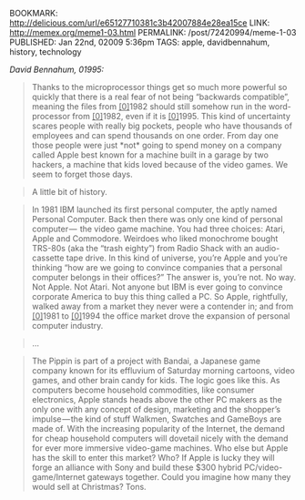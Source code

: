 BOOKMARK: http://delicious.com/url/e65127710381c3b42007884e28ea15ce
LINK: http://memex.org/meme1-03.html
PERMALINK: /post/72420994/meme-1-03
PUBLISHED: Jan 22nd, 02009 5:36pm
TAGS: apple, davidbennahum, history, technology

<cite><span class='person'>David Bennahum</span>, 01995:</cite>

> Thanks to the microprocessor things get so much more powerful so quickly that
> there is a real fear of not being “backwards compatible”, meaning the files
> from <ins>[0]</ins>1982 should still somehow run in the word-processor from
> <ins>[0]</ins>1982, even if it is <ins>[0]</ins>1995. This kind of
> uncertainty scares people with really big pockets, people who have thousands
> of employees and can spend thousands on one order. From day one those people
> were just \*not\* going to spend money on a company called
> <span class='company'>Apple</span> best known for a machine built in a garage
> by two hackers, a machine that kids loved because of the video games. We seem
> to forget those days.

> A little bit of history.

> In 1981 <span class='company'><abbr class='smallcaps'>IBM</abbr></span>
> launched its first personal computer, the aptly named Personal Computer. Back
> then there was only one kind of personal computer —  the video game machine.
> You had three choices: <span class='company'>Atari</span>, Apple and
> <span class='company'>Commodore</span>. Weirdoes who liked monochrome bought
> TRS-80s (<abbr class='smallcaps'>aka</abbr> the “trash eighty”) from
> <span class='company'>Radio Shack</span> with an audio-cassette tape drive.
> In this kind of universe, you’re Apple and you’re thinking “how are we going
> to convince companies that a personal computer belongs in their offices?” The
> answer is, you’re not. No way. Not Apple. Not Atari. Not anyone but
> <abbr class='smallcaps'>IBM</abbr> is ever going to convince corporate
> America to buy this thing called a <abbr class='smallcaps'>PC</abbr>. So
> Apple, rightfully, walked away from a market they never were a contender in;
> and from <ins>[0]</ins>1981 to <ins>[0]</ins>1994 the office market drove the
> expansion of personal computer industry.

> …

> The Pippin is part of a project with <span class='company'>Bandai</span>, a
> Japanese game company known for its effluvium of Saturday morning cartoons,
> video games, and other brain candy for kids. The logic goes like this. As
> computers become household commodities, like consumer electronics, Apple
> stands heads above the other <abbr class='smallcaps'>PC</abbr> makers as the
> only one with any concept of design, marketing and the shopper’s
> impulse — the kind of stuff Walkmen, Swatches and GameBoys are made of. With
> the increasing popularity of the Internet, the demand for cheap household
> computers will dovetail nicely with the demand for ever more immersive
> video-game machines. Who else but Apple has the skill to enter this market?
> Who? If Apple is lucky they will forge an alliance with
> <span class='company'>Sony</span> and build these $300 hybrid
> <abbr class='smallcaps'>PC</abbr>/video-game/Internet gateways together.
> Could you imagine how many they would sell at Christmas? Tons.
